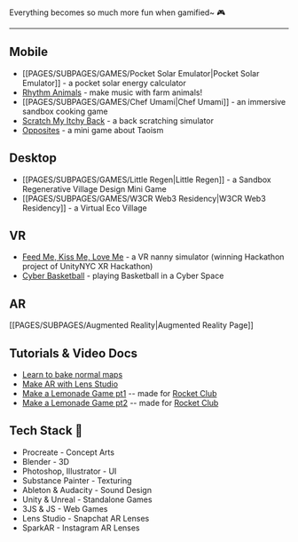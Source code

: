 Everything becomes so much more fun when gamified~ 🎮

----
## Mobile
- [[PAGES/SUBPAGES/GAMES/Pocket Solar Emulator|Pocket Solar Emulator]] - a pocket solar energy calculator
- [Rhythm Animals](https://twitter.com/syntonikka/status/1472737787220660224) - make music with farm animals!
- [[PAGES/SUBPAGES/GAMES/Chef Umami|Chef Umami]] - an immersive sandbox cooking game
- [Scratch My Itchy Back](https://play.google.com/store/apps/details?id=com.animatedreality.scratchmaback&hl=en_US&gl=US&pli=1) - a back scratching simulator
- [Opposites](https://www.youtube.com/watch?v=lpoj2RG_aqk&ab_channel=AnimatedReality) - a mini game about Taoism
## Desktop
- [[PAGES/SUBPAGES/GAMES/Little Regen|Little Regen]] - a Sandbox Regenerative Village Design Mini Game
- [[PAGES/SUBPAGES/GAMES/W3CR Web3 Residency|W3CR Web3 Residency]] - a Virtual Eco Village
## VR
- [Feed Me, Kiss Me, Love Me](https://www.youtube.com/watch?v=gUauTRq8XYI&t=94s&ab_channel=AnimatedReality) - a VR nanny simulator (winning Hackathon project of UnityNYC XR Hackathon)
- [Cyber Basketball](https://www.youtube.com/watch?v=hFcs4sagdE8&ab_channel=AnimatedReality) - playing Basketball in a Cyber Space
## AR
[[PAGES/SUBPAGES/Augmented Reality|Augmented Reality Page]]
## Tutorials & Video Docs
- [Learn to bake normal maps](https://www.youtube.com/watch?v=J1BG79r1CfM&ab_channel=AnimatedReality)
- [Make AR with Lens Studio](https://www.youtube.com/watch?v=SBxhHcIHpEg&ab_channel=AnimatedReality)
- [Make a Lemonade Game pt1](https://www.youtube.com/watch?v=NCLxoc6cNlA&ab_channel=AnimatedReality) -- made for [Rocket Club](https://rocketclub.com/)
- [Make a Lemonade Game pt2](https://www.youtube.com/watch?v=-HftIUdkRKU&ab_channel=AnimatedReality) -- made for [Rocket Club](https://rocketclub.com/)

## Tech Stack 🦾
- Procreate - Concept Arts
- Blender - 3D
- Photoshop, Illustrator - UI
- Substance Painter - Texturing
- Ableton & Audacity - Sound Design
- Unity & Unreal - Standalone Games
- 3JS & JS - Web Games
- Lens Studio - Snapchat AR Lenses
- SparkAR - Instagram AR Lenses